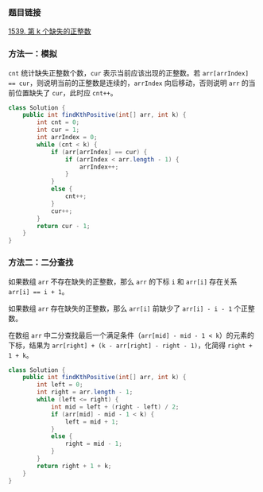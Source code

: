 ### 题目链接
[1539. 第 k 个缺失的正整数](https://leetcode.cn/problems/kth-missing-positive-number)

### 方法一：模拟
`cnt` 统计缺失正整数个数，`cur` 表示当前应该出现的正整数。若 `arr[arrIndex] == cur`，则说明当前的正整数是连续的，`arrIndex` 向后移动，否则说明 `arr` 的当前位置缺失了 `cur`，此时应 `cnt++`。

```Java
class Solution {
    public int findKthPositive(int[] arr, int k) {
        int cnt = 0;
        int cur = 1;
        int arrIndex = 0;
        while (cnt < k) {
            if (arr[arrIndex] == cur) {
                if (arrIndex < arr.length - 1) {
                    arrIndex++;
                }
            }
            else {
                cnt++;
            }
            cur++;
        }
        return cur - 1;
    }
}
```

### 方法二：二分查找
如果数组 `arr` 不存在缺失的正整数，那么 `arr` 的下标 `i` 和 `arr[i]` 存在关系 `arr[i] == i + 1`。

如果数组 `arr` 存在缺失的正整数，那么 `arr[i]` 前缺少了 `arr[i] - i - 1` 个正整数。

在数组 `arr` 中二分查找最后一个满足条件（`arr[mid] - mid - 1 < k`）的元素的下标，结果为 `arr[right] + (k - arr[right] - right - 1)`，化简得 `right + 1 + k`。

```Java
class Solution {
    public int findKthPositive(int[] arr, int k) {
        int left = 0;
        int right = arr.length - 1;
        while (left <= right) {
            int mid = left + (right - left) / 2;
            if (arr[mid] - mid - 1 < k) {
                left = mid + 1;
            }
            else {
                right = mid - 1;
            }
        }
        return right + 1 + k;
    }
}
```
